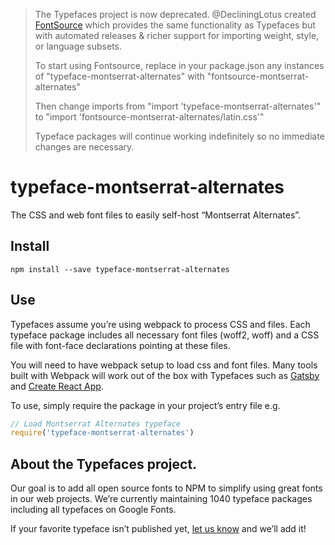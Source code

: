 >The Typefaces project is now deprecated. @DecliningLotus created
[FontSource](https://github.com/fontsource/fontsource) which provides the
same functionality as Typefaces but with automated releases & richer
support for importing weight, style, or language subsets.
>
>To start using Fontsource, replace in your package.json any instances of
"typeface-montserrat-alternates" with "fontsource-montserrat-alternates"
>
> Then change imports from "import 'typeface-montserrat-alternates'" to "import 'fontsource-montserrat-alternates/latin.css'"
>
>Typeface packages will continue working indefinitely so no immediate
>changes are necessary.

# typeface-montserrat-alternates

The CSS and web font files to easily self-host “Montserrat Alternates”.

## Install

`npm install --save typeface-montserrat-alternates`

## Use

Typefaces assume you’re using webpack to process CSS and files. Each typeface
package includes all necessary font files (woff2, woff) and a CSS file with
font-face declarations pointing at these files.

You will need to have webpack setup to load css and font files. Many tools built
with Webpack will work out of the box with Typefaces such as [Gatsby](https://github.com/gatsbyjs/gatsby)
and [Create React App](https://github.com/facebookincubator/create-react-app).

To use, simply require the package in your project’s entry file e.g.

```javascript
// Load Montserrat Alternates typeface
require('typeface-montserrat-alternates')
```

## About the Typefaces project.

Our goal is to add all open source fonts to NPM to simplify using great fonts in
our web projects. We’re currently maintaining 1040 typeface packages
including all typefaces on Google Fonts.

If your favorite typeface isn’t published yet, [let us know](https://github.com/KyleAMathews/typefaces)
and we’ll add it!
